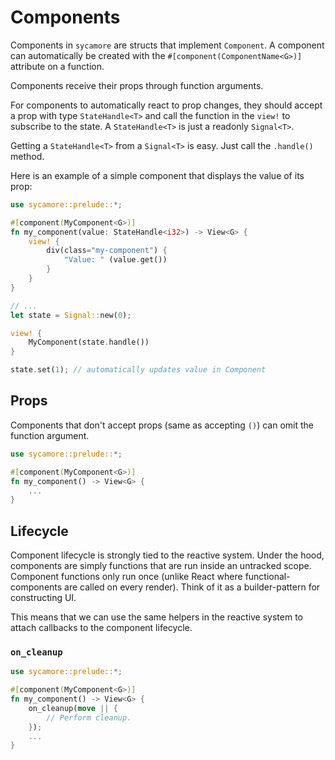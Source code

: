 # Components

Components in `sycamore` are structs that implement `Component`. A component can automatically be
created with the `#[component(ComponentName<G>)]` attribute on a function.

Components receive their props through function arguments.

For components to automatically react to prop changes, they should accept a prop with type
`StateHandle<T>` and call the function in the `view!` to subscribe to the state. A
`StateHandle<T>` is just a readonly `Signal<T>`.

Getting a `StateHandle<T>` from a `Signal<T>` is easy. Just call the `.handle()` method.

Here is an example of a simple component that displays the value of its prop:

```rust
use sycamore::prelude::*;

#[component(MyComponent<G>)]
fn my_component(value: StateHandle<i32>) -> View<G> {
    view! {
        div(class="my-component") {
            "Value: " (value.get())
        }
    }
}

// ...
let state = Signal::new(0);

view! {
    MyComponent(state.handle())
}

state.set(1); // automatically updates value in Component
```

## Props

Components that don't accept props (same as accepting `()`) can omit the function argument.

```rust
use sycamore::prelude::*;

#[component(MyComponent<G>)]
fn my_component() -> View<G> {
    ...
}
```

## Lifecycle

Component lifecycle is strongly tied to the reactive system. Under the hood, components are simply
functions that are run inside an untracked scope. Component functions only run once (unlike React
where functional-components are called on every render). Think of it as a builder-pattern for
constructing UI.

This means that we can use the same helpers in the reactive system to attach callbacks to the
component lifecycle.

### `on_cleanup`

```rust
use sycamore::prelude::*;

#[component(MyComponent<G>)]
fn my_component() -> View<G> {
    on_cleanup(move || {
        // Perform cleanup.
    });
    ...
}
```
